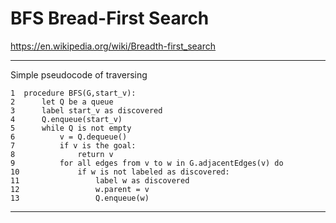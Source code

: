 # BFS Bread-First Search

https://en.wikipedia.org/wiki/Breadth-first_search

---

Simple pseudocode of traversing

    1  procedure BFS(G,start_v):
    2      let Q be a queue
    3      label start_v as discovered
    4      Q.enqueue(start_v)
    5      while Q is not empty
    6          v = Q.dequeue()
    7          if v is the goal:
    8              return v
    9          for all edges from v to w in G.adjacentEdges(v) do
    10             if w is not labeled as discovered:
    11                 label w as discovered
    12                 w.parent = v
    13                 Q.enqueue(w) 

---